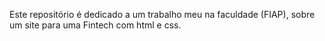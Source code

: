 Este repositório é dedicado a um trabalho meu na faculdade (FIAP), sobre um site para uma Fintech com html e css.
